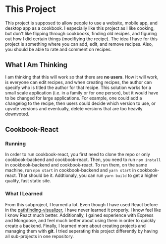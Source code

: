 # This Project

This project is supposed to allow people to use a website, mobile app, and desktop app as a cookbook. I especially like this project as I like cooking, but don't like flipping through cookbooks, finding old recipes, and figuring out how I did certain things (modifiying the recipe). The idea I have for this project is something where you can add, edit, and remove recipes. Also, you should be able to rate and comment on recipes.

## What I Am Thinking

I am thinking that this will work so that there are **no users**. How it will work, is everyone can edit recipes, and when creating recipes, the author can specify who is titled the author for that recipe. This solution works for a small scale application (i.e. in a family or for one person), but it would have to be changed for large applications. For example, one could add a changelog to the recipe, then users could decide which version to use, or upvote versions and eventually, delete versions that are too heavily downvoted.

## Cookbook-React

### Running

In order to run cookbook-react, you first need to clone the repo or only cookbook-backend and cookbook-react. Then, you need to run `npm install` in cookbook-backend and cookbook-react. To run them, on the same machine, run `npm start` in cookbook-backend and `yarn start` in cookbook-react. That should be it. Addtionaly, you can run `yarn build` to get a higher quality, fast static site.

### What I Learned

From this subproject, I learned a lot. Even though I have used React before in the [pathfinding-visualizer](https://github.com/jwjbadger/pathfinding-visualizer), I have never learned it properly. I know feel like I know React much better. Additionally, I gained experience with Express and Mongoose, and feel much better about using them in order to quickly create a backend. Finally, I learned more about creating projects and managing them with **git**. I tried seperating this project differently by having all sub-projects in one repository.
